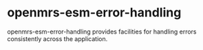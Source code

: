 # openmrs-esm-error-handling

openmrs-esm-error-handling provides facilities for handling errors
consistently across the application.
